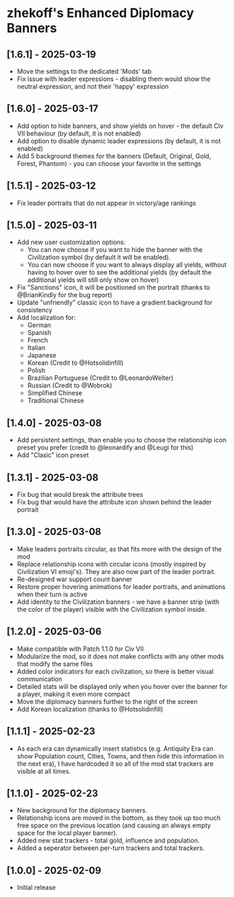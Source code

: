 # zhekoff's Enhanced Diplomacy Banners

## [1.6.1] - 2025-03-19
 - Move the settings to the dedicated 'Mods' tab
 - Fix issue with leader expressions - disabling them would show the neutral expression, and not their 'happy' expression

## [1.6.0] - 2025-03-17
 - Add option to hide banners, and show yields on hover - the default Civ VII behaviour (by default, it is not enabled)
 - Add option to disable dynamic leader expressions (by default, it is not enabled)
 - Add 5 background themes for the banners (Default, Original, Gold, Forest, Phantom) - you can choose your favorite in the settings

## [1.5.1] - 2025-03-12
 - Fix leader portraits that do not appear in victory/age rankings

## [1.5.0] - 2025-03-11
 - Add new user customization options:
    - You can now choose if you want to hide the banner with the Civilization symbol (by default it will be enabled).
    - You can now choose if you want to always display all yields, without having to hover over to see the additional yields (by default the additional yields will still only show on hover)
 - Fix "Sanctions" icon, it will be positioned on the portrait (thanks to @BrianKindly for the bug report)
 - Update "unfriendly" classic icon to have a gradient background for consistency
 - Add localization for:
    - German
    - Spanish
    - French
    - Italian
    - Japanese
    - Korean (Credit to @Hotsolidinfill)
    - Polish
    - Brazilian Portuguese (Credit to @LeonardoWelter)
    - Russian (Credit to @Wobrok)
    - Simplified Chinese
    - Traditional Chinese

## [1.4.0] - 2025-03-08
 - Add persistent settings, than enable you to choose the relationship icon preset you prefer (credit to @leonardify and @Leugi for this)
 - Add "Clasic" icon preset

## [1.3.1] - 2025-03-08
 - Fix bug that would break the attribute trees
 - Fix bug that would have the attribute icon shown behind the leader portrait

## [1.3.0] - 2025-03-08
 - Make leaders portraits circular, as that fits more with the design of the mod
 - Replace relationship icons with circular icons (mostly inspired by Civilization VI emoji's). They are also now part of the leader portrait.
 - Re-designed war support count banner
 - Restore proper hovering animations for leader portraits, and animations when their turn is active
 - Add identity to the Civilization banners - we have a banner strip (with the color of the player) visible with the Civilization symbol inside.

## [1.2.0] - 2025-03-06
- Make compatible with Patch 1.1.0 for Civ VII
- Modularize the mod, so it does not make conflicts with any other mods that modify the same files
- Added color indicators for each civilization, so there is better visual communication
- Detailed stats will be displayed only when you hover over the banner for a player, making it even more compact
- Move the diplomacy banners further to the right of the screen
- Add Korean localization (thanks to @Hotsolidinfill)

## [1.1.1] - 2025-02-23
- As each era can dynamically insert statistics (e.g. Antiquity Era can show Population count, Cities, Towns, and then hide this information in the next era), I have hardcoded it so all of the mod stat trackers are visible at all times.

## [1.1.0] - 2025-02-23
- New background for the diplomacy banners.
- Relationship icons are moved in the bottom, as they took up too much free space on the previous location (and causing an always empty space for the local player banner).
- Added new stat trackers - total gold, influence and population.
- Added a seperator between per-turn trackers and total trackers.

## [1.0.0] - 2025-02-09
- Initial release
